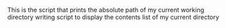 This is the script that prints the absolute path of my current working directory
writing script to display the contents list of my current directory

